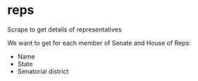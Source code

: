# reps
Scrape to get details of representatives

We want to get for each member of Senate and House of Reps:

  - Name
  - State
  - Senatorial district
